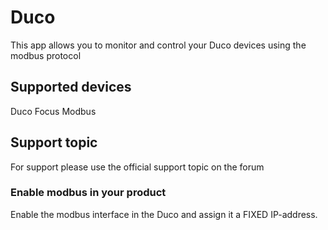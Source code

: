 # Duco 
This app allows you to monitor and control your Duco  devices using the modbus protocol

## Supported devices
Duco Focus Modbus


## Support topic
For support please use the official support topic on the forum 

### Enable modbus in your product
Enable the modbus interface in the Duco and assign it a FIXED IP-address.
